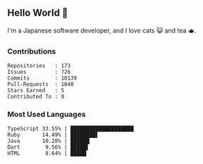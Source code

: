 ## Hello World 👋

I'm a Japanese software developer, and I love cats 😺 and tea 🫖.

### Contributions

    Repositories   : 173
    Issues         : 726
    Commits        : 10139
    Pull-Requests  : 1040
    Stars Earned   : 5
    Contributed To : 0

### Most Used Languages

    TypeScript 33.55% | ████████████████████
    Ruby       14.49% | ████████▌
    Java       10.28% | ██████
    Dart        9.56% | █████▌
    HTML        8.64% | █████
